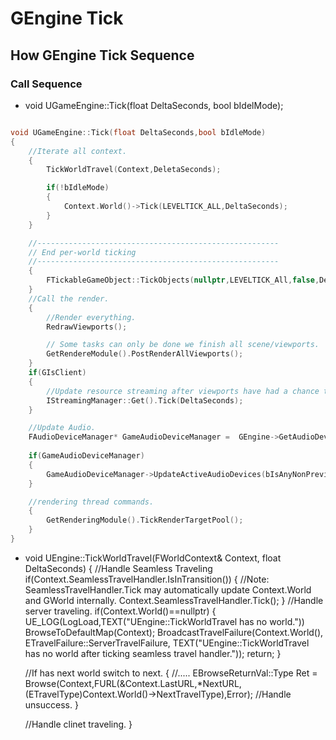 # **GEngine Tick**

## **How GEngine Tick Sequence**

### **Call Sequence**

- void UGameEngine::Tick(float DeltaSeconds, bool bIdelMode);
```C++

void UGameEngine::Tick(float DeltaSeconds,bool bIdleMode)
{
    //Iterate all context.
    {
        TickWorldTravel(Context,DeletaSeconds);

        if(!bIdleMode)
        {
            Context.World()->Tick(LEVELTICK_ALL,DeltaSeconds);
        }
    }

    //------------------------------------------------------
    // End per-world ticking
    //------------------------------------------------------
    {
        FTickableGameObject::TickObjects(nullptr,LEVELTICK_All,false,DeltaSeconds);
    }
    //Call the render.
    {
        //Render everything.
        RedrawViewports();

        // Some tasks can only be done we finish all scene/viewports.
        GetRendereModule().PostRenderAllViewports();
    }
    if(GIsClient)
    {
        //Update resource streaming after viewports have had a chance to update view imformation.Normal update.
        IStreamingManager::Get().Tick(DeltaSeconds);
    }

    //Update Audio.
    FAudioDeviceManager* GameAudioDeviceManager =  GEngine->GetAudioDeviceManager();
    
    if(GameAudioDeviceManager)
    {
        GameAudioDeviceManager->UpdateActiveAudioDevices(bIsAnyNonPreviewWorldUnPaused);
    }

    //rendering thread commands.
    {
        GetRenderingModule().TickRenderTargetPool();
    }
}
```

- void UEngine::TickWorldTravel(FWorldContext& Context, float DeltaSeconds)
{
    //Handle Seamless Traveling
    if(Context.SeamlessTravelHandler.IsInTransition())
    {
        //Note: SeamlessTravelHandler.Tick may automatically update Context.World and GWorld internally.
        Context.SeamlessTravelHandler.Tick();
    }
    //Handle server traveling.
    if(Context.World()==nullptr)
    {
        UE_LOG(LogLoad,TEXT("UEngine::TickWorldTravel has no world."))
   		BrowseToDefaultMap(Context);
		BroadcastTravelFailure(Context.World(), ETravelFailure::ServerTravelFailure, TEXT("UEngine::TickWorldTravel has no world after ticking seamless travel handler."));
		return;
    }


    //If has next world switch to next.
    {
        //.....
        EBrowseReturnVal::Type Ret = Browse(Context,FURL(&Context.LastURL,*NextURL,(ETravelType)Context.World()->NextTravelType),Error);
        //Handle unsuccess.
    }

    //Handle clinet traveling.
}